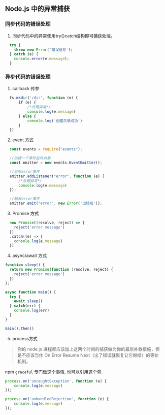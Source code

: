 ## Node.js 中的异常捕获

### 同步代码的错误处理
1. 同步代码中的异常使用try{}catch结构即可捕获处理。

```js
  try {
    throw new Error('错误信息');
  } catch (e) {
    console.error(e.message);
  }
```

### 异步代码的错误处理
1. callback 传参

```js
  fs.mkdir('/dir', function (e) {
      if (e) {
          /*处理异常*/
          console.log(e.message)
      } else {
          console.log('创建目录成功')
      }
  })
```

2. event 方式

```js
  const events = require("events");

  //创建一个事件监听对象
  const emitter = new events.EventEmitter();

  //监听error事件
  emitter.addListener("error", function (e) {
      /*处理异常*/
      console.log(e.message)
  });

  //触发error事件
  emitter.emit("error", new Error('出错啦'));
```

3. Promise 方式
```js
  new Promise((resolve, reject) => {
    reject('error message')
  })
  .catch((e) => {
    console.log(e.message)
  })
```

4. async/await 方式
```js
function sleep() {
  return new Promise(function (resolve, reject) {
    reject('error message')
  })
};

async function main() {
  try {
    await sleep()
  } catch(err) {
    console.log(err)
  }
}

main().then()

```


5. process方式

> 你的 node.js 进程都应该加上这两个时间的捕获做为你的最后补救措施，但是不应该当作 On Error Resume Next（出了错误就恢复让它继续）的等价机制。

npm `graceful` 专门做这个事情, 也可以引用这个包

```js
process.on('uncaughtException', function (e) {
    console.log(e.message)
});

process.on('unhandledRejection', function (e) {
    console.log(e.message)
});

```

